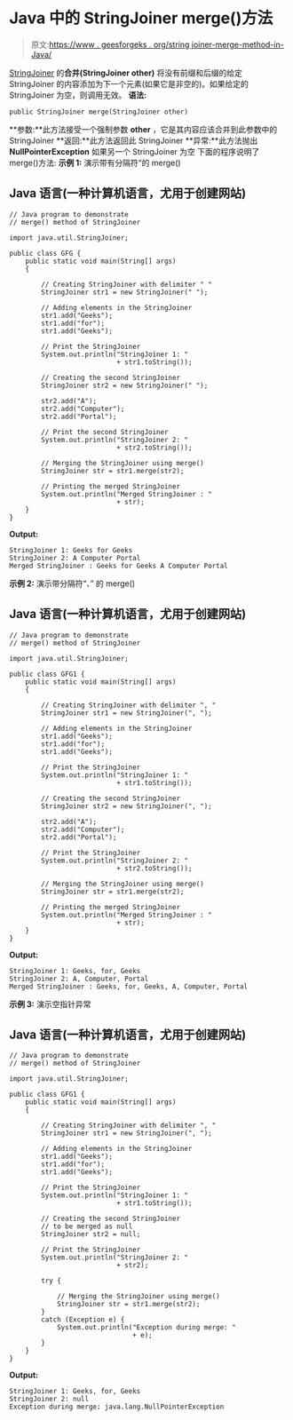 # Java 中的 StringJoiner merge()方法

> 原文:[https://www . geesforgeks . org/string joiner-merge-method-in-Java/](https://www.geeksforgeeks.org/stringjoiner-merge-method-in-java/)

[StringJoiner](https://www.geeksforgeeks.org/java-util-stringjoiner-java8/) 的**合并(StringJoiner other)** 将没有前缀和后缀的给定 StringJoiner 的内容添加为下一个元素(如果它是非空的)。如果给定的 StringJoiner 为空，则调用无效。
**语法:**

```
public StringJoiner merge(StringJoiner other)
```

**参数:**此方法接受一个强制参数 **other** ，它是其内容应该合并到此参数中的 StringJoiner
**返回:**此方法返回此 StringJoiner
**异常:**此方法抛出 **NullPointerException** 如果另一个 StringJoiner 为空
下面的程序说明了 merge()方法:
**示例 1:** 演示带有分隔符“的 merge()

## Java 语言(一种计算机语言，尤用于创建网站)

```
// Java program to demonstrate
// merge() method of StringJoiner

import java.util.StringJoiner;

public class GFG {
    public static void main(String[] args)
    {

        // Creating StringJoiner with delimiter " "
        StringJoiner str1 = new StringJoiner(" ");

        // Adding elements in the StringJoiner
        str1.add("Geeks");
        str1.add("for");
        str1.add("Geeks");

        // Print the StringJoiner
        System.out.println("StringJoiner 1: "
                           + str1.toString());

        // Creating the second StringJoiner
        StringJoiner str2 = new StringJoiner(" ");

        str2.add("A");
        str2.add("Computer");
        str2.add("Portal");

        // Print the second StringJoiner
        System.out.println("StringJoiner 2: "
                           + str2.toString());

        // Merging the StringJoiner using merge()
        StringJoiner str = str1.merge(str2);

        // Printing the merged StringJoiner
        System.out.println("Merged StringJoiner : "
                           + str);
    }
}
```

**Output:** 

```
StringJoiner 1: Geeks for Geeks
StringJoiner 2: A Computer Portal
Merged StringJoiner : Geeks for Geeks A Computer Portal
```

**示例 2:** 演示带分隔符“、”
的 merge()

## Java 语言(一种计算机语言，尤用于创建网站)

```
// Java program to demonstrate
// merge() method of StringJoiner

import java.util.StringJoiner;

public class GFG1 {
    public static void main(String[] args)
    {

        // Creating StringJoiner with delimiter ", "
        StringJoiner str1 = new StringJoiner(", ");

        // Adding elements in the StringJoiner
        str1.add("Geeks");
        str1.add("for");
        str1.add("Geeks");

        // Print the StringJoiner
        System.out.println("StringJoiner 1: "
                           + str1.toString());

        // Creating the second StringJoiner
        StringJoiner str2 = new StringJoiner(", ");

        str2.add("A");
        str2.add("Computer");
        str2.add("Portal");

        // Print the StringJoiner
        System.out.println("StringJoiner 2: "
                           + str2.toString());

        // Merging the StringJoiner using merge()
        StringJoiner str = str1.merge(str2);

        // Printing the merged StringJoiner
        System.out.println("Merged StringJoiner : "
                           + str);
    }
}
```

**Output:** 

```
StringJoiner 1: Geeks, for, Geeks
StringJoiner 2: A, Computer, Portal
Merged StringJoiner : Geeks, for, Geeks, A, Computer, Portal
```

**示例 3:** 演示空指针异常

## Java 语言(一种计算机语言，尤用于创建网站)

```
// Java program to demonstrate
// merge() method of StringJoiner

import java.util.StringJoiner;

public class GFG1 {
    public static void main(String[] args)
    {

        // Creating StringJoiner with delimiter ", "
        StringJoiner str1 = new StringJoiner(", ");

        // Adding elements in the StringJoiner
        str1.add("Geeks");
        str1.add("for");
        str1.add("Geeks");

        // Print the StringJoiner
        System.out.println("StringJoiner 1: "
                           + str1.toString());

        // Creating the second StringJoiner
        // to be merged as null
        StringJoiner str2 = null;

        // Print the StringJoiner
        System.out.println("StringJoiner 2: "
                           + str2);

        try {

            // Merging the StringJoiner using merge()
            StringJoiner str = str1.merge(str2);
        }
        catch (Exception e) {
            System.out.println("Exception during merge: "
                               + e);
        }
    }
}
```

**Output:** 

```
StringJoiner 1: Geeks, for, Geeks
StringJoiner 2: null
Exception during merge: java.lang.NullPointerException
```